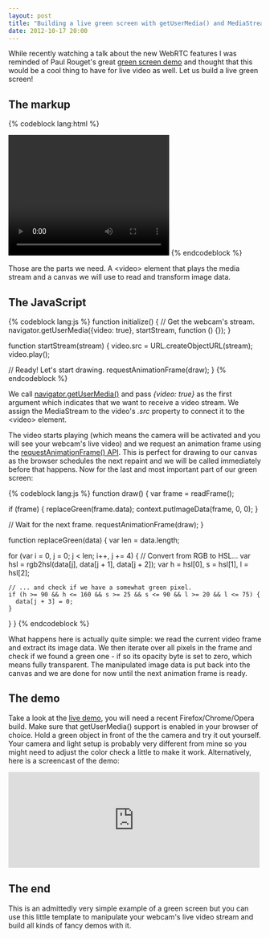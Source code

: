 ```yaml
---
layout: post
title: "Building a live green screen with getUserMedia() and MediaStreams"
date: 2012-10-17 20:00
---
```


While recently watching a talk about the new WebRTC features I was reminded of
Paul Rouget's great
[green screen demo](https://developer.mozilla.org/samples/video/chroma-key/index.xhtml)
and thought that this would be a cool thing to have for live video as well.
Let us build a live green screen!

## The markup

{% codeblock lang:html %}
<body>
  <video id="v" width="320" height="240"></video>
  <canvas id="c" width="320" height="240"></canvas>
</body>
{% endcodeblock %}

Those are the parts we need. A \<video\> element that plays the media stream
and a canvas we will use to read and transform image data.

## The JavaScript

{% codeblock lang:js %}
function initialize() {
  // Get the webcam's stream.
  navigator.getUserMedia({video: true}, startStream, function () {});
}

function startStream(stream) {
  video.src = URL.createObjectURL(stream);
  video.play();

  // Ready! Let's start drawing.
  requestAnimationFrame(draw);
}
{% endcodeblock %}

We call [navigator.getUserMedia()](https://developer.mozilla.org/en-US/docs/WebRTC/navigator.getUserMedia)
and pass *{video: true}* as the first argument which indicates that we want to
receive a video stream. We assign the MediaStream to the video's *.src* property
to connect it to the \<video\> element.

The video starts playing (which means the camera will be activated and you will
see your webcam's live video) and we request an animation frame using the
[requestAnimationFrame() API](https://developer.mozilla.org/en-US/docs/DOM/window.requestAnimationFrame).
This is perfect for drawing to our canvas as the browser schedules the next
repaint and we will be called immediately before that happens. Now for the last
and most important part of our green screen:

{% codeblock lang:js %}
function draw() {
  var frame = readFrame();

  if (frame) {
    replaceGreen(frame.data);
    context.putImageData(frame, 0, 0);
  }

  // Wait for the next frame.
  requestAnimationFrame(draw);
}

function replaceGreen(data) {
  var len = data.length;

  for (var i = 0, j = 0; j < len; i++, j += 4) {
    // Convert from RGB to HSL...
    var hsl = rgb2hsl(data[j], data[j + 1], data[j + 2]);
    var h = hsl[0], s = hsl[1], l = hsl[2];

    // ... and check if we have a somewhat green pixel.
    if (h >= 90 && h <= 160 && s >= 25 && s <= 90 && l >= 20 && l <= 75) {
      data[j + 3] = 0;
    }
  }
}
{% endcodeblock %}

What happens here is actually quite simple: we read the current video frame and
extract its image data. We then iterate over all pixels in the frame and check
if we found a green one - if so its opacity byte is set to zero, which means
fully transparent. The manipulated image data is put back into the canvas and
we are done for now until the next animation frame is ready.

## The demo

Take a look at the [live demo](/demos/green-screen/), you will need a recent
Firefox/Chrome/Opera build. Make sure that getUserMedia() support is enabled
in your browser of choice. Hold a green object in front of the the camera and
try it out yourself. Your camera and light setup is probably very different
from mine so you might need to adjust the color check a little to make it work.
Alternatively, here is a screencast of the demo:

<iframe class="embed"
 src="http://player.vimeo.com/video/51593914?title=1&amp;byline=1&amp;portrait=1"
 width="500" height="191" frameborder="0"
 webkitAllowFullScreen mozallowfullscreen allowFullScreen></iframe>

## The end

This is an admittedly very simple example of a green screen but you can use
this little template to manipulate your webcam's live video stream and build all
kinds of fancy demos with it.

